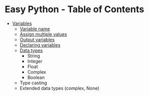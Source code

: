# Easy Python - Table of Contents

- [Variables](https://github.com/gaybullayevumid/easy-python-uz/blob/main/01-Variables/1.1-variables.md#variables)
    - [Variable name](https://github.com/gaybullayevumid/easy-python-uz/blob/main/01-Variables/1.2-variable-name.md#variable-names)
    - [Assign multiple values](https://github.com/gaybullayevumid/easy-python-uz/blob/main/01-Variables/1.3-assign-multiple-values.md#assign-multiple-values)
    - [Output variables](https://github.com/gaybullayevumid/easy-python-uz/blob/main/01-Variables/1.4-output-variables.md#output-variables)
    - [Declaring variables](https://github.com/gaybullayevumid/easy-python-uz/tree/main/01-Variables%20and%20Data%20Types#declaring-variables)
    - [Data types](https://github.com/gaybullayevumid/easy-python-uz/blob/main/02-Data%20Types/data-types.md#data-types)
      - String
      - Integer
      - Float
      - Complex
      - Boolean
    - Type casting
    - Extended data types (complex, None)